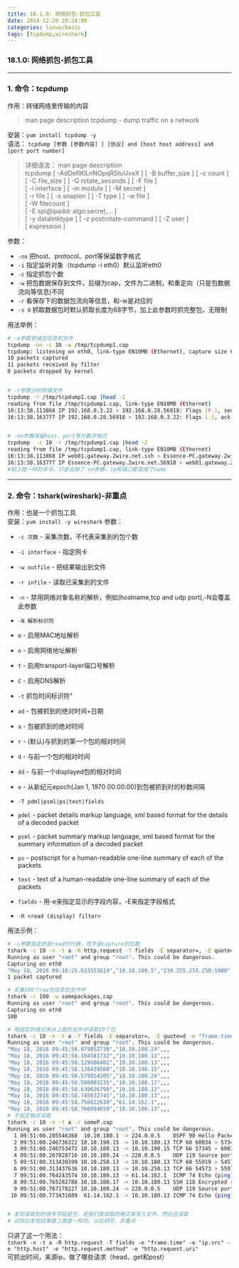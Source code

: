 ```yaml
---
title: 18.1.0: 网络抓包-抓包工具
date: 2014-12-29 20:24:00
categories: linux/basic
tags: [tcpdump,wireshark]
---
```

### 18.1.0: 网络抓包-抓包工具

---

### 1. 命令：tcpdump
作用：转储网络里传输的内容  
> man page description
tcpdump - dump traffic on a network

安装：`yum install tcpdump -y`  
语法：
`tcpdump [参数 [参数内容] ] [协议] and [host host address] and [port port number]`  
> 详细语法：
man page description  
tcpdump [ -AdDefIKlLnNOpqRStuUvxX ] [ -B buffer_size ] [ -c count ]  
[ -C file_size ] [ -G rotate_seconds ] [ -F file ]  
[ -i interface ] [ -m module ] [ -M secret ]  
[ -r file ] [ -s snaplen ] [ -T type ] [ -w file ]  
[ -W filecount ]  
[ -E spi@ipaddr algo:secret,...  ]  
[ -y datalinktype ] [ -z postrotate-command ] [ -Z user ]  
[ expression ]  

参数：
- `-nn` 把host、protocol、port等保留数字格式
- `-i` 指定监听对象（tcpdump -i eth0）默认监听eth0
- `-c` 指定抓包个数
- `-w` 把包数据保存到文件，后缀为cap，文件为二进制，和重定向（只是包数据流向等信息)不同
- `-r` 看保存下的数据包流向等信息，和-w是对应的
- `-s 0` 抓取数据包时默认抓取长度为68字节，加上此参数时抓完整包，无限制

用法举例：
``` bash
# -w参数转储包信息到文件
tcpdump -nn -c 10 -w /tmp/tcpdump1.cap
tcpdump: listening on eth0, link-type EN10MB (Ethernet), capture size 65535 bytes
10 packets captured
11 packets received by filter
0 packets dropped by kernel


# -r参数分析转储文件
tcpdump -r /tmp/tcpdump1.cap |head -2
reading from file /tmp/tcpdump1.cap, link-type EN10MB (Ethernet)
16:13:38.113868 IP 192.168.0.3.22 > 192.168.0.28.56918: Flags [P.], seq 3436852828:3436852972, ack 1010809782, win 543, length 144
16:13:38.163777 IP 192.168.0.28.56918 > 192.168.0.3.22: Flags [.], ack 144, win 253, length 0


# -nn参数保留host、port等为数字格式
tcpdump  -c 10 -r /tmp/tcpdump1.cap |head -2
reading from file /tmp/tcpdump1.cap, link-type EN10MB (Ethernet)
16:13:38.113868 IP web01.gateway.2wire.net.ssh > Essence-PC.gateway.2wire.net.56918: Flags [P.], seq 3436852828:3436852972, ack 1010809782, win 543, length 144
16:13:38.163777 IP Essence-PC.gateway.2wire.net.56918 > web01.gateway.2wire.net.ssh: Flags [.], ack 144, win 253, length 0
#和上面一样的命令，只是去掉了-nn参数，ip和端口都变成了name
```

---

### 2. 命令：tshark(wireshark)-非重点
作用：也是一个抓包工具  
安装：`yum install -y wireshark`
参数：
- `-c 次数` - 采集次数，不代表采集到的包个数
- `-i interface` - 指定网卡
- `-w outfile` - 把结果输出到文件
- `-r infile` - 读取已采集到的文件
- `-n` - 禁用网络对象名称的解析，例如(hostname,tcp and udp port),-N会覆盖此参数
- `-N 解析标识符`
 - `m` - 启用MAC地址解析
 - `n` - 启用网络地址解析
 - `t` - 启用transport-layer端口号解析
 - `C` - 启用DNS解析
- `-t` 抓包时间标识符"
 - `ad` - 包被抓到的绝对时间+日期
 - `a` - 包被抓到的绝对时间
 - `r` - (默认)与抓到的第一个包的相对时间
 - `d` - 与前一个包的相对时间
 - `dd` - 与前一个displayed包的相对时间
 - `e` - 从新纪元epoch(Jan 1, 1970 00:00:00)到包被抓到时的秒数间隔
- `-T pdml|psml|ps|text|fields`
 - `pdml` - packet details markup language, xml based format for the details of a decoded packet

 - `psml` - packet summary markup language, xml based format for the summary information of a decoded packet

 - `ps` - postscript for a human-readable one-line summary of each of the packets

 - `text` - text of a human-readable one-line summary of each of the packets

 - `fields` - 用-e来指定显示的字段内容，-E来指定字段格式

- `-R <read (display) filter>`


用法示例：
``` bash
# -c参数指定的是read的行数，而不是capture的包数
tshark -c 10 -n -t a -R http.request -T fields -E separator=, -E quote=d -e "frame.time" -e "ip.src" -e "http.host" -e "http.request.method" -e "http.request.uri"
Running as user "root" and group "root". This could be dangerous.
Capturing on eth0
"May 18, 2016 09:18:25.633553619","10.10.180.5","239.255.255.250:1900","M-SEARCH","*"
1 packet captured

# 采集100个raw包信息到文件中
tshark -c 100 -w somepackages.cap
Running as user "root" and group "root". This could be dangerous.
Capturing on eth0
100

# 用固定的格式来从上面的文件中读取10个包
tshark -c 10 -n -t a -T fields -E separator=, -E quote=d -e "frame.time" -e "ip.src" -e "http.host" -e "http.request.method" -e "http.request.uri" -r somepackages.cap
Running as user "root" and group "root". This could be dangerous.
"May 18, 2016 09:45:58.079852738","10.10.180.24",,,
"May 18, 2016 09:45:58.104581732","10.10.180.13",,,
"May 18, 2016 09:45:58.129686402","10.10.180.13",,,
"May 18, 2016 09:45:58.130439508","10.10.190.15",,,
"May 18, 2016 09:45:58.579824205","10.10.180.24",,,
"May 18, 2016 09:45:58.580003235","10.10.180.17",,,
"May 18, 2016 09:45:58.630626790","10.10.180.13",,,
"May 18, 2016 09:45:58.745632745","10.10.180.13",,,
"May 18, 2016 09:45:58.756622638","61.14.162.1",,,
"May 18, 2016 09:45:58.766094659","10.10.180.13",,,
# 不指定格式读取
tshark -c 10 -n -t a -r someP.cap
Running as user "root" and group "root". This could be dangerous.
  1 09:51:00.205546368  10.10.180.1 -> 224.0.0.5    OSPF 90 Hello Packet
  2 09:51:00.246736322 10.10.190.15 -> 10.10.180.13 TCP 60 60034 > 57345 [ACK] Seq=1 Ack=1 Win=16217 Len=1
  3 09:51:00.246753472 10.10.180.13 -> 10.10.190.15 TCP 66 57345 > 60034 [ACK] Seq=1 Ack=2 Win=251 Len=0 SLE=1 SRE=2
  4 09:51:00.267028716 10.10.180.24 -> 228.0.0.5    UDP 119 Source port: 45565  Destination port: 45565
  5 09:51:00.313430399 10.10.250.13 -> 10.10.180.13 TCP 60 55919 > 54573 [ACK] Seq=1 Ack=1 Win=256 Len=1
  6 09:51:00.313437636 10.10.180.13 -> 10.10.250.13 TCP 66 54573 > 55919 [ACK] Seq=1 Ack=2 Win=255 Len=0 SLE=1 SRE=2
  7 09:51:00.764243574 10.10.180.13 -> 61.14.162.1  ICMP 74 Echo (ping) request  id=0x0003, seq=59440/12520, ttl=64
  8 09:51:00.765282788 10.10.180.17 -> 10.10.180.13 SSH 118 Encrypted response packet len=64
  9 09:51:00.767178227 10.10.180.24 -> 228.0.0.5    UDP 119 Source port: 45565  Destination port: 45565
 10 09:51:00.773431609  61.14.162.1 -> 10.10.180.13 ICMP 74 Echo (ping) reply    id=0x0003, seq=59440/12520, ttl=247


# 发现读取到的很多字段是空，若我们按读取的格式来写入文件，然后在读取
# 试验后发现结果跟上面是一样的，以后研究，非重点
```
只讲了这一个用法：  
`tshark -n -t a -R http.request -T fields -e "frame.time" -e "ip.src" -e "http.host" -e "http.request.method" -e "http.request.uri"`  
可抓出时间，来源ip，做了哪些请求（head、get和post）
